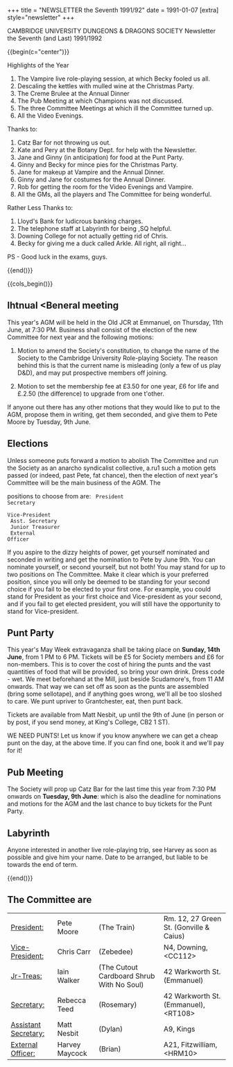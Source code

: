 +++
title = "NEWSLETTER the Seventh 1991/92"
date = 1991-01-07 
[extra]
style="newsletter"
+++


CAMBRIDGE UNIVERSITY DUNGEONS & DRAGONS SOCIETY
Newsletter the Seventh (and Last) 1991/1992

{{begin(c="center")}}

Highlights of the Year

1.	The Vampire live role-playing session, at which Becky fooled us all.
2.	Descaling the kettles with mulled wine at the Christmas Party.
3.	The Creme Brulee at the Annual Dinner
4.	The Pub Meeting at which Champions was not  discussed.
5.	The three Committee Meetings at which ill  the Committee turned up.
6.	All the Video Evenings.

Thanks to:

1.	Catz Bar for not throwing us out.
2.	Kate and Pery at the Botany Dept. for help with the Newsletter.
3.	Jane and Ginny (in anticipation) for food at the Punt Party.
4.	Ginny and Becky for mince pies for the Christmas Party.
5.	Jane for makeup at Vampire and the Annual Dinner.
6.	Ginny and Jane for costumes for the Annual Dinner.
7.	Rob for getting the room for the Video Evenings and Vampire.
9.	All the GMs, all the players and The Committee for being wonderful.

Rather Less Thanks  to:

1.	Lloyd's Bank for ludicrous banking charges.
2.	The telephone staff at Labyrinth for being ,SQ  helpful.
3.	Downing College for not actually getting rid of Chris.
4.	Becky for giving me a duck called Arkle. All right, all right...

PS - Good luck in the exams, guys.

{{end()}}

{{cols_begin()}}

## lhtnual <Beneral meeting

This year's AGM will be held in the
Old JCR at Emmanuel, on Thursday, 11th June, at 7:30 PM.  Business shall consist of the election of the new Committee for next year and the following motions:

1.	Motion to amend the Society's constitution, to change the name of the Society to the Cambridge University Role-playing Society. The reason behind this is that the current name is misleading (only a few of us play D&D), and may put prospective members off joining.

2.	Motion to set the membership fee at £3.50 for one year, £6 for life and £.2.50 (the difference) to upgrade from one t'other.

If anyone out there has any other motions that they would like to put to the AGM, propose them in writing, get them seconded, and give them to Pete Moore by Tuesday, 9th June.

## Elections

Unless  someone  puts  forward  a motion to abolish The Committee and run the Society as an anarcho­ syndicalist collective, a.ru1 such a motion gets passed (or indeed, past Pete, fat chance), then the election of next year's Committee will be the main  business  of  the  AGM.   The

positions to choose from are:
<code>
President	<br/>Secretary<br/>
Vice-President<br/> Asst. Secretary<br/> Junior Treasurer <br/> External Officer
</code>

If you aspire to the dizzy heights of power, get yourself nominated and seconded in writing and get the nomination to Pete by June 9th. You can nominate yourself, or second yourself, but not both! You may stand for up to two positions on The Committee. Make it clear which is your preferred position, since you will only be deemed to be standing for your second choice if you fail to be elected to your first one. For example, you could stand for President as your first choice and Vice-president as your second, and if you fail to get elected president, you will still have the opportunity to stand for Vice-president.

## Punt Party

This year's May Week extravaganza shall be taking place on **Sunday, 14th	June**, from 1 PM to 6 PM. Tickets will	be	£5 for Society members and £6 for non-members. This is to cover the cost of hiring the punts and the vast quantities of food that will be provided, so bring your own drink. Dress code - wet. We meet beforehand at the Mill, just beside Scudamore's, from 11 AM onwards. That way we can set off as soon as the punts are assembled (bring some sellotape), and if anything goes wrong, we'll all be too sloshed to care. We punt upriver to Grantchester, eat, then punt back.

Tickets are available from Matt Nesbit, up until the 9th of June (in person or by post, if you send money, at King's College, CB2 1 ST).

WE NEED PUNTS! Let us know if you know anywhere we can get a cheap punt on the day, at the above time. If you can find one, book it and we'll pay for it!

## Pub Meeting

The Society will prop up Catz Bar for the last time this year from 7:30 PM onwards on **Tuesday, 9th June**: which	is	also the	deadline for nominations and motions for the AGM and the last chance to buy tickets for the Punt Party.

## Labyrinth

Anyone interested in another live role-playing trip, see Harvey as soon as possible and give him your name. Date to be arranged, but liable to be towards the end of term.

{{end()}}

## The Committee are

|||||
|-|-|-|-|
|<ins> President:</ins>|Pete Moore|(The Train)| Rm. 12, 27 Green St. (Gonville & Caius)|
|<ins> Vice-President:</ins>|Chris Carr| (Zebedee)|N4, Downing, \<CC112\>|
|<ins> Jr-Treas:</ins>|Iain Walker| (The Cutout Cardboard Shrub With No Soul)|42 Warkworth St. (Emmanuel)|
|<ins> Secretary:</ins>|Rebecca Teed| (Rosemary)|42 Warkworth St. (Emmanuel), \<RT108\>  |
|<ins>Assistant Secretary:</ins>   |Matt Nesbit| (Dylan)|A9, Kings|
|<ins>External Officer:</ins>|Harvey Maycock | (Brian)|A21, Fitzwilliam, \<HRM10\>|
